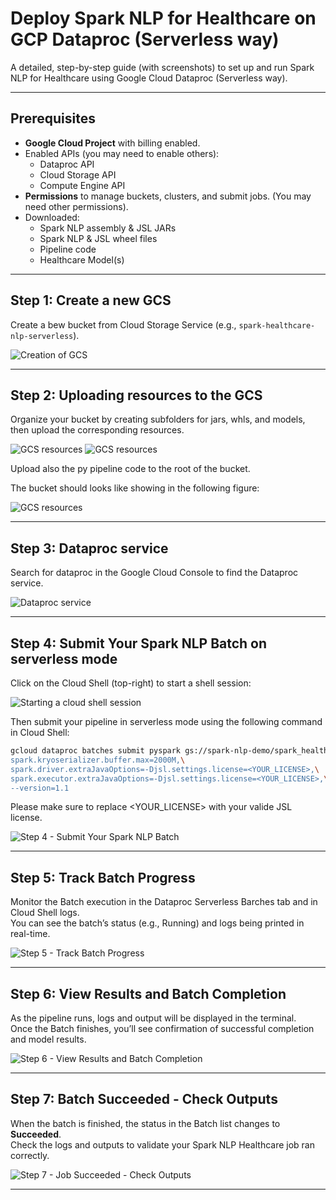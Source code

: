# Deploy Spark NLP for Healthcare on GCP Dataproc (Serverless way)

A detailed, step-by-step guide (with screenshots) to set up and run Spark NLP for Healthcare using Google Cloud Dataproc (Serverless way).

---


## Prerequisites

- **Google Cloud Project** with billing enabled.
- Enabled APIs (you may need to enable others):
  - Dataproc API
  - Cloud Storage API
  - Compute Engine API
- **Permissions** to manage buckets, clusters, and submit jobs. (You may need other permissions).
- Downloaded:
  - Spark NLP assembly & JSL JARs
  - Spark NLP & JSL wheel files
  - Pipeline code
  - Healthcare Model(s)

---

## Step 1: Create a new GCS 

Create a bew bucket from Cloud Storage Service (e.g., `spark-healthcare-nlp-serverless`).

![Creation of GCS](step1.png)

---

## Step 2: Uploading resources to the GCS

Organize your bucket by creating subfolders for jars, whls, and models, then upload the corresponding resources.


![GCS resources](step2.png)
![GCS resources](step2.2.png)

Upload also the py pipeline code to the root of the bucket.

The bucket should looks like showing in the following figure:

![GCS resources](step3.png)

---

## Step 3: Dataproc service

Search for dataproc in the Google Cloud Console to find the Dataproc service.


![Dataproc service](step4.png)

---


## Step 4: Submit Your Spark NLP Batch on serverless mode

Click on the Cloud Shell (top-right) to start a shell session:

![Starting a cloud shell session](step5.png)

Then submit your pipeline in serverless mode using the following command in Cloud Shell:

```bash
gcloud dataproc batches submit pyspark gs://spark-nlp-demo/spark_healthcare_nlp_serverless.py   --project=docusign-251217   --region=us-central1   --batch=jsl-batch   --jars=gs://spark-nlp-demo/spark-nlp-assembly-6.0.0.jar,gs://spark-nlp-demo/spark-nlp-jsl-6.0.0.jar   --py-files=gs://spark-nlp-demo/python/spark_nlp-6.0.0-py2.py3-none-any.whl,gs://spark-nlp-demo/python/spark_nlp_jsl-6.0.0-py3-none-any.whl   --properties="spark.serializer=org.apache.spark.serializer.KryoSerializer,\
spark.kryoserializer.buffer.max=2000M,\
spark.driver.extraJavaOptions=-Djsl.settings.license=<YOUR_LICENSE>,\
spark.executor.extraJavaOptions=-Djsl.settings.license=<YOUR_LICENSE>,\
--version=1.1
```
Please make sure to replace <YOUR_LICENSE> with your valide JSL license.		

![Step 4 - Submit Your Spark NLP Batch](step6.png)

---

## Step 5: Track Batch Progress

Monitor the Batch execution in the Dataproc Serverless Barches tab and in Cloud Shell logs.  
You can see the batch’s status (e.g., Running) and logs being printed in real-time.

![Step 5 - Track Batch Progress](step7.png)

---

## Step 6: View Results and Batch Completion

As the pipeline runs, logs and output will be displayed in the terminal.  
Once the Batch finishes, you’ll see confirmation of successful completion and model results.

![Step 6 - View Results and Batch Completion](step7.2.png)

---

## Step 7: Batch Succeeded - Check Outputs

When the batch is finished, the status in the Batch list changes to **Succeeded**.  
Check the logs and outputs to validate your Spark NLP Healthcare job ran correctly.

![Step 7 - Job Succeeded - Check Outputs](step7.3.png)

---

